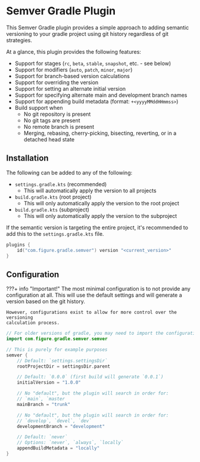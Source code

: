 # Semver Gradle Plugin

This Semver Gradle plugin provides a simple approach to
adding semantic versioning to your gradle project using git
history regardless of git strategies.

At a glance, this plugin provides the following features:

- Support for stages (`rc`, `beta`, `stable`, `snapshot`, etc. - see below)
- Support for modifiers (`auto`, `patch`, `minor`, `major`)
- Support for branch-based version calculations
- Support for overriding the version
- Support for setting an alternate initial version
- Support for specifying alternate main and development branch names
- Support for appending build metadata (format: `+<yyyyMMddHHmmss>`)
- Build support when
    - No git repository is present
    - No git tags are present
    - No remote branch is present
    - Merging, rebasing, cherry-picking, bisecting, reverting, or in a detached
      head state

## Installation

The following can be added to any of the following:

- `settings.gradle.kts` (recommended)
    - This will automatically apply the version to all projects
- `build.gradle.kts` (root project)
    - This will only automatically apply the version to the root project
- `build.gradle.kts` (subproject)
    - This will only automatically apply the version to the subproject

If the semantic version is targeting the entire project, it's recommended to add
this to the `settings.gradle.kts` file.

```kotlin
plugins {
    id("com.figure.gradle.semver") version "<current_version>"
}
```

## Configuration

???+ info "Important!"
    The most minimal configuration is to not provide any configuration at all. This
    will use the default settings and will generate a version based on the git
    history.

    However, configurations exist to allow for more control over the versioning
    calculation process.

```kotlin
// For older versions of gradle, you may need to import the configuration method
import com.figure.gradle.semver.semver

// This is purely for example purposes
semver {
    // Default: `settings.settingsDir`
    rootProjectDir = settingsDir.parent

    // Default: `0.0.0` (first build will generate `0.0.1`)
    initialVersion = "1.0.0"

    // No "default", but the plugin will search in order for:
    // `main`, `master
    mainBranch = "trunk"

    // No "default", but the plugin will search in order for:
    // `develop`, `devel`, `dev` 
    developmentBranch = "development"

    // Default: `never`
    // Options: `never`, `always`, `locally`
    appendBuildMetadata = "locally"
}
```
